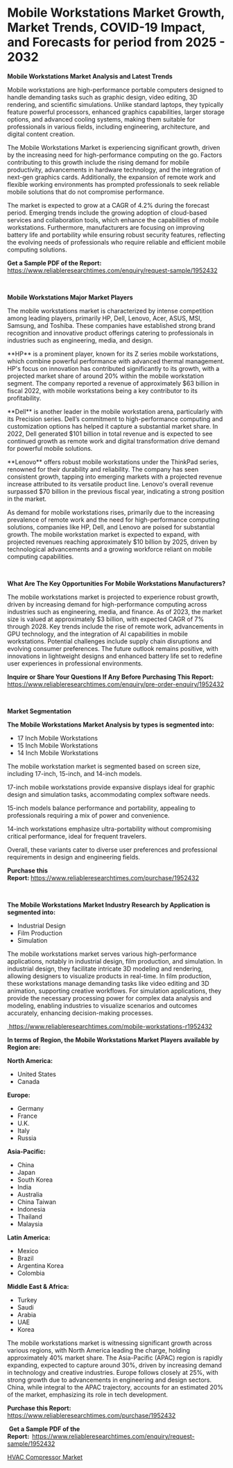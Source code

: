 <p><h1>Mobile Workstations Market Growth, Market Trends, COVID-19 Impact, and Forecasts for period from 2025 - 2032</h1></p><p><strong>Mobile Workstations Market Analysis and Latest Trends</strong></p>
<p><p>Mobile workstations are high-performance portable computers designed to handle demanding tasks such as graphic design, video editing, 3D rendering, and scientific simulations. Unlike standard laptops, they typically feature powerful processors, enhanced graphics capabilities, larger storage options, and advanced cooling systems, making them suitable for professionals in various fields, including engineering, architecture, and digital content creation.</p><p>The Mobile Workstations Market is experiencing significant growth, driven by the increasing need for high-performance computing on the go. Factors contributing to this growth include the rising demand for mobile productivity, advancements in hardware technology, and the integration of next-gen graphics cards. Additionally, the expansion of remote work and flexible working environments has prompted professionals to seek reliable mobile solutions that do not compromise performance. </p><p>The market is expected to grow at a CAGR of 4.2% during the forecast period. Emerging trends include the growing adoption of cloud-based services and collaboration tools, which enhance the capabilities of mobile workstations. Furthermore, manufacturers are focusing on improving battery life and portability while ensuring robust security features, reflecting the evolving needs of professionals who require reliable and efficient mobile computing solutions.</p></p>
<p><strong>Get a Sample PDF of the Report:&nbsp;</strong> <a href="https://www.reliableresearchtimes.com/enquiry/request-sample/1952432?utm_campaign=2440&utm_medium=2&utm_source=Github&utm_content=ia&utm_term=17022025&utm_id=mobile-workstations">https://www.reliableresearchtimes.com/enquiry/request-sample/1952432</a></p>
<p>&nbsp;</p>
<p><strong>Mobile Workstations Major Market Players</strong></p>
<p><p>The mobile workstations market is characterized by intense competition among leading players, primarily HP, Dell, Lenovo, Acer, ASUS, MSI, Samsung, and Toshiba. These companies have established strong brand recognition and innovative product offerings catering to professionals in industries such as engineering, media, and design.</p><p>**HP** is a prominent player, known for its Z series mobile workstations, which combine powerful performance with advanced thermal management. HP's focus on innovation has contributed significantly to its growth, with a projected market share of around 20% within the mobile workstation segment. The company reported a revenue of approximately $63 billion in fiscal 2022, with mobile workstations being a key contributor to its profitability.</p><p>**Dell** is another leader in the mobile workstation arena, particularly with its Precision series. Dell’s commitment to high-performance computing and customization options has helped it capture a substantial market share. In 2022, Dell generated $101 billion in total revenue and is expected to see continued growth as remote work and digital transformation drive demand for powerful mobile solutions.</p><p>**Lenovo** offers robust mobile workstations under the ThinkPad series, renowned for their durability and reliability. The company has seen consistent growth, tapping into emerging markets with a projected revenue increase attributed to its versatile product line. Lenovo's overall revenue surpassed $70 billion in the previous fiscal year, indicating a strong position in the market.</p><p>As demand for mobile workstations rises, primarily due to the increasing prevalence of remote work and the need for high-performance computing solutions, companies like HP, Dell, and Lenovo are poised for substantial growth. The mobile workstation market is expected to expand, with projected revenues reaching approximately $10 billion by 2025, driven by technological advancements and a growing workforce reliant on mobile computing capabilities.</p></p>
<p>&nbsp;</p>
<p><strong>What Are The Key Opportunities For Mobile Workstations Manufacturers?</strong></p>
<p><p>The mobile workstations market is projected to experience robust growth, driven by increasing demand for high-performance computing across industries such as engineering, media, and finance. As of 2023, the market size is valued at approximately $3 billion, with expected CAGR of 7% through 2028. Key trends include the rise of remote work, advancements in GPU technology, and the integration of AI capabilities in mobile workstations. Potential challenges include supply chain disruptions and evolving consumer preferences. The future outlook remains positive, with innovations in lightweight designs and enhanced battery life set to redefine user experiences in professional environments.</p></p>
<p><strong>Inquire or Share Your Questions If Any Before Purchasing This Report:</strong> <a href="https://www.reliableresearchtimes.com/enquiry/pre-order-enquiry/1952432?utm_campaign=2440&utm_medium=2&utm_source=Github&utm_content=ia&utm_term=17022025&utm_id=mobile-workstations">https://www.reliableresearchtimes.com/enquiry/pre-order-enquiry/1952432</a></p>
<p>&nbsp;</p>
<p><strong>Market Segmentation</strong></p>
<p><strong>The Mobile Workstations Market Analysis by types is segmented into:</strong></p>
<p><ul><li>17 Inch Mobile Workstations</li><li>15 Inch Mobile Workstations</li><li>14 Inch Mobile Workstations</li></ul></p>
<p><p>The mobile workstation market is segmented based on screen size, including 17-inch, 15-inch, and 14-inch models. </p><p>17-inch mobile workstations provide expansive displays ideal for graphic design and simulation tasks, accommodating complex software needs. </p><p>15-inch models balance performance and portability, appealing to professionals requiring a mix of power and convenience. </p><p>14-inch workstations emphasize ultra-portability without compromising critical performance, ideal for frequent travelers. </p><p>Overall, these variants cater to diverse user preferences and professional requirements in design and engineering fields.</p></p>
<p><strong>Purchase this Report:&nbsp;</strong><a href="https://www.reliableresearchtimes.com/purchase/1952432?utm_campaign=2440&utm_medium=2&utm_source=Github&utm_content=ia&utm_term=17022025&utm_id=mobile-workstations">https://www.reliableresearchtimes.com/purchase/1952432</a></p>
<p>&nbsp;</p>
<p><strong>The Mobile Workstations Market Industry Research by Application is segmented into:</strong></p>
<p><ul><li>Industrial Design</li><li>Film Production</li><li>Simulation</li></ul></p>
<p><p>The mobile workstations market serves various high-performance applications, notably in industrial design, film production, and simulation. In industrial design, they facilitate intricate 3D modeling and rendering, allowing designers to visualize products in real-time. In film production, these workstations manage demanding tasks like video editing and 3D animation, supporting creative workflows. For simulation applications, they provide the necessary processing power for complex data analysis and modeling, enabling industries to visualize scenarios and outcomes accurately, enhancing decision-making processes.</p></p>
<p><a href="https://www.reliableresearchtimes.com/mobile-workstations-r1952432?utm_campaign=2440&utm_medium=2&utm_source=Github&utm_content=ia&utm_term=17022025&utm_id=mobile-workstations">&nbsp;https://www.reliableresearchtimes.com/mobile-workstations-r1952432</a></p>
<p><strong>In terms of Region, the Mobile Workstations Market Players available by Region are:</strong></p>
<p>
    <p> <strong> North America: </strong>
        <ul>
            <li>United States</li>
            <li>Canada</li>
        </ul>
        </p> 
    <p> <strong> Europe: </strong>
        <ul>
            <li>Germany</li>
            <li>France</li>
            <li>U.K.</li>
            <li>Italy</li>
            <li>Russia</li>
        </ul>
        </p> 
    <p> <strong> Asia-Pacific: </strong>
        <ul>
            <li>China</li>
            <li>Japan</li>
            <li>South Korea</li>
            <li>India</li>
            <li>Australia</li>
            <li>China Taiwan</li>
            <li>Indonesia</li>
            <li>Thailand</li>
            <li>Malaysia</li>
        </ul>
        </p> 
    <p> <strong> Latin America: </strong>
        <ul>
            <li>Mexico</li>
            <li>Brazil</li>
            <li>Argentina Korea</li>
            <li>Colombia</li>
        </ul>
        </p> 
    <p> <strong> Middle East & Africa: </strong>
        <ul>
            <li>Turkey</li>
            <li>Saudi</li>
            <li>Arabia</li>
            <li>UAE</li>
            <li>Korea</li>
        </ul>
    </p>
    </p>
<p><p>The mobile workstations market is witnessing significant growth across various regions, with North America leading the charge, holding approximately 40% market share. The Asia-Pacific (APAC) region is rapidly expanding, expected to capture around 30%, driven by increasing demand in technology and creative industries. Europe follows closely at 25%, with strong growth due to advancements in engineering and design sectors. China, while integral to the APAC trajectory, accounts for an estimated 20% of the market, emphasizing its role in tech development.</p></p>
<p><strong>Purchase this Report: </strong><a href="https://www.reliableresearchtimes.com/purchase/1952432?utm_campaign=2440&utm_medium=2&utm_source=Github&utm_content=ia&utm_term=17022025&utm_id=mobile-workstations">https://www.reliableresearchtimes.com/purchase/1952432</a></p>
<p>&nbsp;<strong>Get a Sample PDF of the Report:&nbsp;&nbsp;</strong><a href="https://www.reliableresearchtimes.com/enquiry/request-sample/1952432?utm_campaign=2440&utm_medium=2&utm_source=Github&utm_content=ia&utm_term=17022025&utm_id=mobile-workstations">https://www.reliableresearchtimes.com/enquiry/request-sample/1952432</a></p>
<p><strong></strong></p>
<p><p><a href="https://github.com/pinzinyaah/Market-Research-Report-List-1/blob/main/hvac-compressor-market.md?utm_campaign=2440&utm_medium=2&utm_source=Github&utm_content=ia&utm_term=17022025&utm_id=mobile-workstations">HVAC Compressor Market</a></p></p>